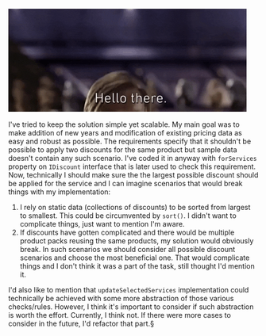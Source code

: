 ![](./hello.gif)

I've tried to keep the solution simple yet scalable. My main goal was to make addition of new years and modification of existing pricing data as easy and robust as possible. The requirements specify that it shouldn't be possible to apply two discounts for the same product but sample data doesn't contain any such scenario. I've coded it in anyway with `forServices` property on `IDiscount` interface that is later used to check this requirement. Now, technically I should make sure the the largest possible discount should be applied for the service and I can imagine scenarios that would break things with my implementation:

1. I rely on static data (collections of discounts) to be sorted from largest to smallest. This could be circumvented by `sort()`. I didn't want to complicate things, just want to mention I'm aware.
2. If discounts have gotten complicated and there would be multiple product packs reusing the same products, my solution would obviously break. In such scenarios we should consider all possible discount scenarios and choose the most beneficial one. That would complicate things and I don't think it was a part of the task, still thought I'd mention it.

I'd also like to mention that `updateSelectedServices` implementation could technically be achieved with some more abstraction of those various checks/rules. However, I think it's important to consider if such abstraction is worth the effort. Currently, I think not. If there were more cases to consider in the future, I'd refactor that part.§
